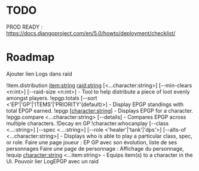 # TODO
PROD READY : https://docs.djangoproject.com/en/5.0/howto/deployment/checklist/

# Roadmap

Ajouter lien Logs dans raid

!item.distribution <item:string> <raid:string> [<...character:string>] [--min-clears <n:int>] [--raid-size <n:int>] - Tool to help distribute a piece of loot evenly amongst players.
!epgp.totals [--sort <'EP'|'GP'|'ITEMS'|'PRIORITY'(default)>] - Display EPGP standings with total EPGP earned.
!epgp [<character:string>] - Displays EPGP for a character.
!epgp.compare <...character:string> [--details] - Compares EPGP across multiple characters.
!Decay en GP
!character.whocanplay [--class <...:string>] [--spec <...:string>] [--role <'healer'|'tank'|'dps'>] [--alts-of <...character:string>] - Displays who is able to play a particular class, spec, or role.
Faire une page joueur : EP GP avec son évolution, liste de ses personnages
Faire une page de personnage : Affichage du personnage,
!equip <character:string> <...item:string> - Equips item(s) to a character in the UI.
Pouvoir lier LogEPGP avec un raid
